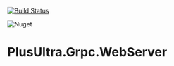 [![Build Status](https://alefcarlos.visualstudio.com/PlusUltra/_apis/build/status/alefcarlos.PlusUltra.WebApi?branchName=master)](https://alefcarlos.visualstudio.com/PlusUltra/_build/latest?definitionId=3&branchName=master)

![Nuget](https://img.shields.io/nuget/v/PlusUltra.Grpc.WebServer)

# PlusUltra.Grpc.WebServer